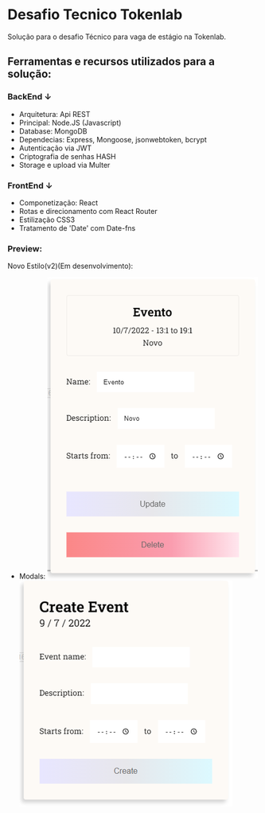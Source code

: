 # Desafio Tecnico Tokenlab

Solução para o desafio Técnico para vaga de estágio na Tokenlab.

## Ferramentas e recursos utilizados para a solução:

### BackEnd ↓

- Arquitetura: Api REST
- Principal: Node.JS (Javascript)
- Database: MongoDB
- Dependecias: Express, Mongoose, jsonwebtoken, bcrypt
- Autenticação via JWT
- Criptografia de senhas HASH
- Storage e upload via Multer

### FrontEnd ↓

- Componetização: React
- Rotas e direcionamento com React Router
- Estilização CSS3
- Tratamento de 'Date' com Date-fns

### Preview:

Novo Estilo(v2)(Em desenvolvimento):

- Modals: 
![Preview modal de criação de evento](./Screenshot_1.png)
![Preview modal de edição de evento](./Screenshot_2.png)
